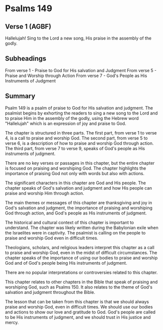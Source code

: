 # Psalms 149

## Verse 1 (AGBF)

Hallelujah! Sing to the Lord a new song, His praise in the assembly of the godly.

## Subheadings

From verse 1 - Praise to God for His salvation and Judgment
From verse 5 - Praise and Worship through Action
From verse 7 - God's People as His Instruments of Judgment

## Summary

Psalm 149 is a psalm of praise to God for His salvation and judgment. The psalmist begins by exhorting the readers to sing a new song to the Lord and to praise Him in the assembly of the godly, using the Hebrew word "Hallelujah" which is an expression of joy and praise to God.

The chapter is structured in three parts. The first part, from verse 1 to verse 4, is a call to praise and worship God. The second part, from verse 5 to verse 6, is a description of how to praise and worship God through action. The third part, from verse 7 to verse 9, speaks of God's people as His instruments of judgment.

There are no key verses or passages in this chapter, but the entire chapter is focused on praising and worshiping God. The chapter highlights the importance of praising God not only with words but also with actions.

The significant characters in this chapter are God and His people. The chapter speaks of God's salvation and judgment and how His people can praise and worship Him through action.

The main themes or messages of this chapter are thanksgiving and joy in God's salvation and judgment, the importance of praising and worshiping God through action, and God's people as His instruments of judgment.

The historical and cultural context of this chapter is important to understand. The chapter was likely written during the Babylonian exile when the Israelites were in captivity. The psalmist is calling on the people to praise and worship God even in difficult times.

Theologians, scholars, and religious leaders interpret this chapter as a call to praise and worship God, even in the midst of difficult circumstances. The chapter speaks of the importance of using our bodies to praise and worship God and of God's people being His instruments of judgment.

There are no popular interpretations or controversies related to this chapter.

This chapter relates to other chapters in the Bible that speak of praising and worshiping God, such as Psalms 150. It also relates to the theme of God's salvation and judgment throughout the Bible.

The lesson that can be taken from this chapter is that we should always praise and worship God, even in difficult times. We should use our bodies and actions to show our love and gratitude to God. God's people are called to be His instruments of judgment, and we should trust in His justice and mercy.
